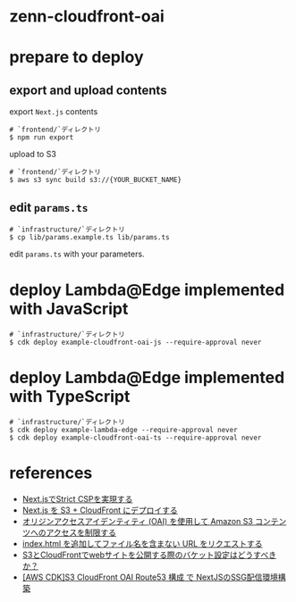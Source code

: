 # zenn-cloudfront-oai

# prepare to deploy

## export and upload contents

export `Next.js` contents

```shell
# `frontend/`ディレクトリ
$ npm run export
```

upload to S3

```shell
# `frontend/`ディレクトリ
$ aws s3 sync build s3://{YOUR_BUCKET_NAME}
```

## edit `params.ts`

```shell
# `infrastructure/`ディレクトリ
$ cp lib/params.example.ts lib/params.ts
```

edit `params.ts` with your parameters.

# deploy Lambda@Edge implemented with JavaScript

```shell
# `infrastructure/`ディレクトリ
$ cdk deploy example-cloudfront-oai-js --require-approval never
```

# deploy Lambda@Edge implemented with TypeScript

```shell
# `infrastructure/`ディレクトリ
$ cdk deploy example-lambda-edge --require-approval never
$ cdk deploy example-cloudfront-oai-ts --require-approval never
```



# references

- [Next.jsでStrict CSPを実現する](https://kotamat.com/post/nextjs-strict-csp/)
- [Next.js を S3 + CloudFront にデプロイする](https://zenn.dev/hamo/articles/0a96c4d27097bd)
- [オリジンアクセスアイデンティティ (OAI) を使用して Amazon S3 コンテンツへのアクセスを制限する](https://docs.aws.amazon.com/ja_jp/AmazonCloudFront/latest/DeveloperGuide/private-content-restricting-access-to-s3.html)
- [index.html を追加してファイル名を含まない URL をリクエストする](https://docs.aws.amazon.com/ja_jp/AmazonCloudFront/latest/DeveloperGuide/example-function-add-index.html)
- [S3とCloudFrontでwebサイトを公開する際のバケット設定はどうすべきか？](https://horizoon.jp/post/2021/09/05/s3_website_hosting/)
- [[AWS CDK]S3 CloudFront OAI Route53 構成 で NextJSのSSG配信環境構築](https://tech-blog.s-yoshiki.com/entry/274)
